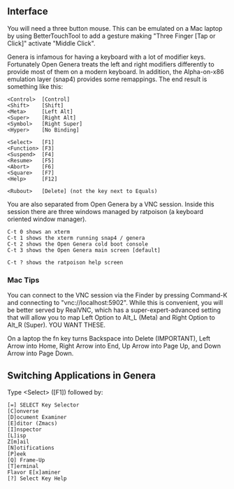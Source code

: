 ## Interface

You will need a three button mouse. This can be emulated on a Mac laptop by using BetterTouchTool to add a gesture making "Three Finger [Tap or Click]" activate "Middle Click".

Genera is infamous for having a keyboard with a lot of modifier keys. Fortunately Open Genera treats the left and right modifiers differently to provide most of them on a modern keyboard. In addition, the Alpha-on-x86 emulation layer (snap4) provides some remappings. The end result is something like this:

    <Control>  [Control]
    <Shift>    [Shift]
    <Meta>     [Left Alt]
    <Super>    [Right Alt]
    <Symbol>   [Right Super]
    <Hyper>    [No Binding]

    <Select>   [F1]
    <Function> [F3]
    <Suspend>  [F4]
    <Resume>   [F5]
    <Abort>    [F6]
    <Square>   [F7]
    <Help>     [F12]
    
    <Rubout>   [Delete] (not the key next to Equals)

You are also separated from Open Genera by a VNC session. Inside this session there are three windows managed by ratpoison (a keyboard oriented window manager).

    C-t 0 shows an xterm
    C-t 1 shows the xterm running snap4 / genera
    C-t 2 shows the Open Genera cold boot console
    C-t 3 shows the Open Genera main screen [default]

    C-t ? shows the ratpoison help screen

### Mac Tips

You can connect to the VNC session via the Finder by pressing Command-K and connecting to "vnc://localhost:5902". While this is convenient, you will be better served by RealVNC, which has a super-expert-advanced setting that will allow you to map Left Option to Alt_L (Meta) and Right Option to Alt_R (Super). YOU WANT THESE.

On a laptop the fn key turns Backspace into Delete (IMPORTANT), Left Arrow into Home, Right Arrow into End, Up Arrow into Page Up, and Down Arrow into Page Down.

## Switching Applications in Genera

Type &lt;Select> ([F1]) followed by:

    [=] SELECT Key Selector
    [C]onverse
    [D]ocument Examiner
    [E]ditor (Zmacs)
    [I]nspector
    [L]isp
    Z[m]ail
    [N]otifications
    [P]eek
    [Q] Frame-Up
    [T]erminal
    Flavor E[x]aminer
    [?] Select Key Help
